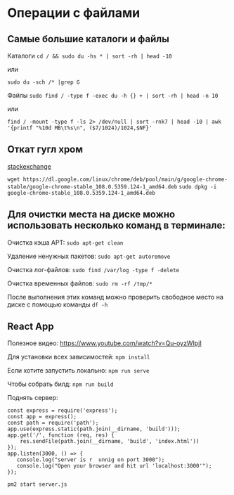 # Операции с файлами

## Cамые большие каталоги и файлы
Каталоги ```cd / && sudo du -hs * | sort -rh | head -10``` 

или

```sudo du -sch /* |grep G```



Файлы ```sudo find / -type f -exec du -h {} + | sort -rh | head -n 10```

или

```find / -mount -type f -ls 2> /dev/null | sort -rnk7 | head -10 | awk '{printf "%10d MB\t%s\n", ($7/1024)/1024,$NF}'```

## Откат гугл хром
[stackexchange](https://unix.stackexchange.com/questions/233185/install-older-versions-of-google-chrome-stable-on-ubuntu-14-10)

`wget https://dl.google.com/linux/chrome/deb/pool/main/g/google-chrome-stable/google-chrome-stable_108.0.5359.124-1_amd64.deb`
`sudo dpkg -i google-chrome-stable_108.0.5359.124-1_amd64.deb`

## Для очистки места на диске можно использовать несколько команд в терминале:

Очистка кэша APT: `sudo apt-get clean`

Удаление ненужных пакетов: `sudo apt-get autoremove`

Очистка лог-файлов: `sudo find /var/log -type f -delete`

Очистка временных файлов: `sudo rm -rf /tmp/*`

После выполнения этих команд можно проверить свободное место на диске с помощью команды `df -h`

## React App
Полезное видео: https://www.youtube.com/watch?v=Qu-oyzWIpjI

Для установки всех зависимостей: ```npm install```

Если хотите запустить локально: ```npm run serve```

Чтобы собрать билд: ```npm run build```

Поднять сервер:
```
const express = require('express');
const app = express();
const path = require('path');
app.use(express.static(path.join(__dirname, 'build')));
app.get('/', function (req, res) {
    res.sendFile(path.join(__dirname, 'build', 'index.html'))
});
app.listen(3000, () => {
   console.log("server is r  unnig on port 3000");
   console.log("Open your browser and hit url 'localhost:3000'");
});
```
```pm2 start server.js```


